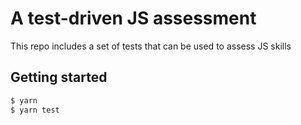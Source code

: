 # A test-driven JS assessment

This repo includes a set of tests that can be used to assess JS skills

## Getting started

```sh
$ yarn
$ yarn test
```
